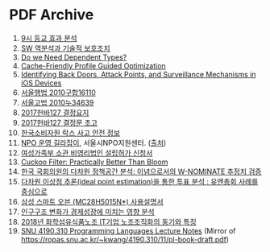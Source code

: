 PDF Archive
========

1.  [9시 등교 효과 분석](https://cdn.jsdelivr.net/gh/simnalamburt/pdf@master/morning.pdf)
1.  [SW 역분석과 기술적 보호조치](https://cdn.jsdelivr.net/gh/simnalamburt/pdf@master/reversing.pdf)
1.  [Do we Need Dependent Types?](https://cdn.jsdelivr.net/gh/simnalamburt/pdf@master/BRICS-RS-01-10.pdf)
1.  [Cache-Friendly Profile Guided Optimization](https://cdn.jsdelivr.net/gh/simnalamburt/pdf@master/sampling_pgo.pdf)
1.  [Identifying Back Doors, Attack Points, and Surveillance Mechanisms in iOS Devices](https://cdn.jsdelivr.net/gh/simnalamburt/pdf@master/ios_backdoor.pdf)
1.  [서울행법 2010구합16110](https://cdn.jsdelivr.net/gh/simnalamburt/pdf@master/%EC%84%9C%EC%9A%B8%ED%96%89%EB%B2%95%202010%EA%B5%AC%ED%95%A916110.pdf)
1.  [서울고법 2010누34639](https://cdn.jsdelivr.net/gh/simnalamburt/pdf@master/%EC%84%9C%EC%9A%B8%EA%B3%A0%EB%B2%95%202010%EB%88%8434639.pdf)
1.  [2017헌바127 결정요지](https://cdn.jsdelivr.net/gh/simnalamburt/pdf@master/2017%ED%97%8C%EB%B0%94127%20%EA%B2%B0%EC%A0%95%EC%9A%94%EC%A7%80.pdf)
1.  [2017헌바127 결정문 초고](https://cdn.jsdelivr.net/gh/simnalamburt/pdf@master/2017%ED%97%8C%EB%B0%94127%20%EA%B2%B0%EC%A0%95%EB%AC%B8%20%EC%B4%88%EA%B3%A0.pdf)
1.  [한국소비자원 락스 사고 안전 정보](https://cdn.jsdelivr.net/gh/simnalamburt/pdf@master/NaOCl.pdf)
1.  [NPO 운영 길라잡이](https://cdn.jsdelivr.net/gh/simnalamburt/pdf@master/npo-guide-book-2016.pdf), 서울시NPO지원센터. ([출처](http://dgpublic.org/archive/?mod=document&uid=1015))
1.  [여성가족부 소관 비영리법인 설립허가 신청서](https://cdn.jsdelivr.net/gh/simnalamburt/pdf@master/%EC%97%AC%EC%84%B1%EA%B0%80%EC%A1%B1%EB%B6%80%20%EC%86%8C%EA%B4%80%20%EB%B9%84%EC%98%81%EB%A6%AC%EB%B2%95%EC%9D%B8%20%EC%84%A4%EB%A6%BD%ED%97%88%EA%B0%80%20%EC%8B%A0%EC%B2%AD%EC%84%9C.pdf)
1.  [Cuckoo Filter: Practically Better Than Bloom](https://cdn.jsdelivr.net/gh/simnalamburt/pdf@master/conext14_cuckoofilter.pdf)
1.  [한국 국회의원의 다차원 정책공간 분석: 이념으로서의 W-NOMINATE 추정치 검증](https://cdn.jsdelivr.net/gh/simnalamburt/pdf@master/%EA%B5%AC%EB%B3%B8%EC%83%812016.pdf)
1.  [다차원 이상점 추론(ideal point estimation)을 통한 투표 분석 : 유엔총회 사례를 중심으로](https://cdn.jsdelivr.net/gh/simnalamburt/pdf@master/%EC%8B%A0%EC%88%98%EC%95%882019.pdf)
1.  [삼성 스마트 오븐 (MC28H5015N*) 사용설명서](https://cdn.jsdelivr.net/gh/simnalamburt/pdf@master/MC28H5015N-manual.pdf)
1.  [인구구조 변화가 경제성장에 미치는 영향 분석](https://cdn.jsdelivr.net/gh/simnalamburt/pdf@master/%EC%9D%B8%EA%B5%AC%EA%B5%AC%EC%A1%B0%20%EB%B3%80%ED%99%94%EA%B0%80%20%EA%B2%BD%EC%A0%9C%EC%84%B1%EC%9E%A5%EC%97%90%20%EB%AF%B8%EC%B9%98%EB%8A%94%20%EC%98%81%ED%96%A5%20%EB%B6%84%EC%84%9D.pdf)
1.  [2018년 화학섬유식품노조 IT기업 노조조직화의 동기와 특징](https://cdn.jsdelivr.net/gh/simnalamburt/pdf@master/2018%EB%85%84%20%ED%99%94%ED%95%99%EC%84%AC%EC%9C%A0%EC%8B%9D%ED%92%88%EB%85%B8%EC%A1%B0%20IT%EA%B8%B0%EC%97%85%20%EB%85%B8%EC%A1%B0%EC%A1%B0%EC%A7%81%ED%99%94%EC%9D%98%20%EB%8F%99%EA%B8%B0%EC%99%80%20%ED%8A%B9%EC%A7%95.pdf)
1.  [SNU 4190.310 Programming Languages Lecture Notes](https://cdn.jsdelivr.net/gh/simnalamburt/pdf@master/pl-book-draft.pdf) (Mirror of <https://ropas.snu.ac.kr/~kwang/4190.310/11/pl-book-draft.pdf>)
